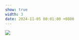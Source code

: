```yaml
---
show: true
width: 3
date: 2024-11-05 00:01:00 +0800
---
```

<div>
    <img data-src="{{ '/assets/images/photos/sbw2024-group_small.jpeg' | relative_url }}" class="lazy w-100 rounded" src="{{ '/assets/images/photos/sbw2024-group_small.jpeg' | relative_url }}">
</div>

